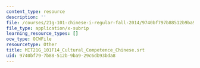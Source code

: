 ```yaml
---
content_type: resource
description: ''
file: /courses/21g-101-chinese-i-regular-fall-2014/9740bf797b88512b9ba929c6db93bda8_MIT21G_101F14_Cultural_Competence_Chinese.vtt
file_type: application/x-subrip
learning_resource_types: []
ocw_type: OCWFile
resourcetype: Other
title: MIT21G_101F14_Cultural_Competence_Chinese.srt
uid: 9740bf79-7b88-512b-9ba9-29c6db93bda8
---
```

